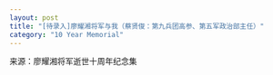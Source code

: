 ```yaml
---
layout: post
title: "[待录入]廖耀湘将军与我（蔡贤俊：第九兵团高参、第五军政治部主任）"
category: "10 Year Memorial"
---
```

来源：廖耀湘将军逝世十周年纪念集